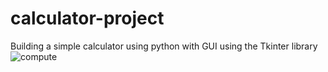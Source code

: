 # calculator-project
Building a simple calculator using python with GUI using the Tkinter library
![compute](https://github.com/user-attachments/assets/6209cb9a-a26e-4991-a845-e274067871cf)
